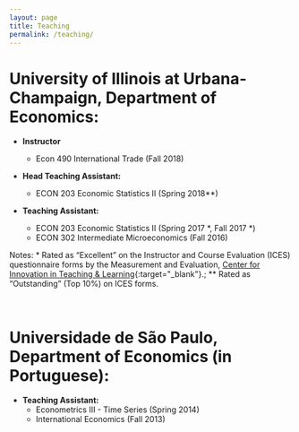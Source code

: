 ```yaml
---
layout: page
title: Teaching
permalink: /teaching/
---
```


# **University of Illinois at Urbana-Champaign, Department of Economics:** 

- **Instructor**
  - Econ 490 International Trade (Fall 2018)

- **Head Teaching Assistant:**
  - ECON 203 Economic Statistics II (Spring 2018**)

- **Teaching Assistant:**
  - ECON 203 Economic Statistics II (Spring 2017 *, Fall 2017 *)
  - ECON 302 Intermediate Microeconomics (Fall 2016)

Notes: * Rated as “Excellent” on the Instructor and Course Evaluation (ICES) questionnaire forms by the Measurement and Evaluation, [Center for Innovation in Teaching & Learning](https://citl.illinois.edu/){:target="_blank"}.; ** Rated as “Outstanding” (Top 10%) on ICES forms.

<br>

# Universidade de São Paulo, Department of Economics (in Portuguese): 

- **Teaching Assistant:**
  - Econometrics III - Time Series (Spring 2014)
  - International Economics (Fall 2013)
